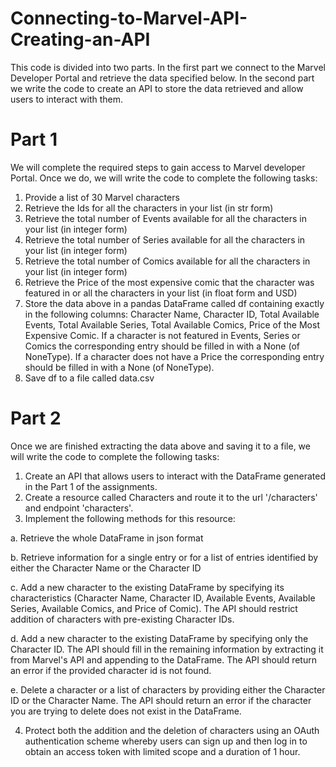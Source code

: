 # Connecting-to-Marvel-API-Creating-an-API
This code is divided into two parts. In the first part we connect to the Marvel Developer Portal and retrieve the data specified below. In the second part we write the code to create an API to store the data retrieved and allow users to interact with them. 


# Part  1

We will complete the required steps to gain access to Marvel developer Portal. Once we do, we will write the code to complete the following tasks:

1. Provide a list of 30 Marvel characters
2. Retrieve the Ids for all the characters in your list (in str form)
3. Retrieve the total number of Events available for all the characters in your list (in integer form)
4. Retrieve the total number of Series available for all the characters in your list  (in integer form)
5. Retrieve the total number of Comics available for all the characters in your list (in integer form)
6. Retrieve the Price of the most expensive comic that the character was featured in or all the characters in your list (in float form and USD)
7. Store the data above in a pandas DataFrame called df containing exactly in the following columns: Character Name, Character ID, Total Available Events, Total Available Series, Total Available Comics, Price of the Most Expensive Comic. If a character is not featured in Events, Series or Comics the corresponding entry should be filled in with a None (of NoneType). If a character does not have a Price the corresponding entry should be filled in with a None (of NoneType).
8. Save df to a file called data.csv

# Part 2

Once we are finished extracting the data above and saving it to a file, we will write the code to complete the following tasks:

1. Create an API that allows users to interact with the DataFrame generated in the Part 1 of the assignments.
2. Create a resource called Characters and route it to the url '/characters' and endpoint 'characters'.
3. Implement the following methods for this resource:
 
 a. Retrieve the whole DataFrame in json format
 
 b. Retrieve information for a single entry or for a list of entries identified by either the Character Name or the Character ID
 
 c. Add a new character to the existing DataFrame by specifying its characteristics (Character Name, Character ID, Available Events, Available Series, Available Comics, and Price of Comic). The API should restrict addition of characters with pre-existing Character IDs.
 
 d. Add a new character to the existing DataFrame by specifying only the Character ID. The API should fill in the remaining information by extracting it from Marvel's API and appending to the DataFrame. The API should return an error if the provided character id is not found.
 
 e. Delete a character or a list of characters by providing either the Character ID or the Character Name. The API should return an error if the character you are trying to delete does not exist in the DataFrame.

4. Protect both the addition and the deletion of characters using an OAuth authentication scheme whereby users can sign up and then log in to obtain an access token with limited scope and a duration of 1 hour.
